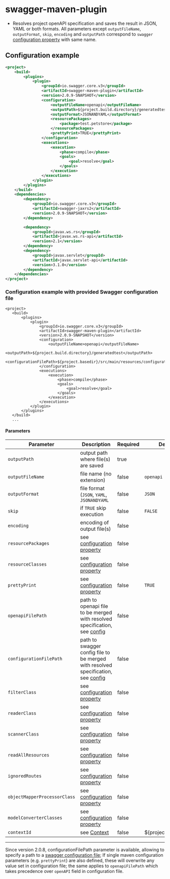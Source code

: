 # swagger-maven-plugin

* Resolves project openAPI specification and saves the result in JSON, YAML or both formats.
All parameters except `outputFileName`, `outputFormat`, `skip`, `encoding` and `outputPath` correspond
to `swagger` [configuration property](https://github.com/swagger-api/swagger-core/wiki/Swagger-2.X---Integration-and-Configuration#configuration-properties) with same name.

## Configuration example


```xml
<project>
    <build>
        <plugins>
            <plugin>
                <groupId>io.swagger.core.v3</groupId>
                <artifactId>swagger-maven-plugin</artifactId>
                <version>2.0.9-SNAPSHOT</version>
                <configuration>
                    <outputFileName>openapi</outputFileName>
                    <outputPath>${project.build.directory}/generatedtest</outputPath>
                    <outputFormat>JSONANDYAML</outputFormat>
                    <resourcePackages>
                        <package>test.petstore</package>
                    </resourcePackages>
                    <prettyPrint>TRUE</prettyPrint>
                </configuration>
                <executions>
                    <execution>
                        <phase>compile</phase>
                        <goals>
                            <goal>resolve</goal>
                        </goals>
                    </execution>
                </executions>
            </plugin>
        </plugins>
    </build>
    <dependencies>
        <dependency>
            <groupId>io.swagger.core.v3</groupId>
            <artifactId>swagger-jaxrs2</artifactId>
            <version>2.0.9-SNAPSHOT</version>
        </dependency>

        <dependency>
            <groupId>javax.ws.rs</groupId>
            <artifactId>javax.ws.rs-api</artifactId>
            <version>2.1</version>
        </dependency>
        <dependency>
            <groupId>javax.servlet</groupId>
            <artifactId>javax.servlet-api</artifactId>
            <version>3.1.0</version>
        </dependency>
    </dependencies>
</project>
```

### Configuration example with provided Swagger configuration file
 
 ``` 
<project>
    <build>
        <plugins>
            <plugin>
                <groupId>io.swagger.core.v3</groupId>
                <artifactId>swagger-maven-plugin</artifactId>
                <version>2.0.9-SNAPSHOT</version>
                <configuration>
                    <outputFileName>openapi</outputFileName>
                    <outputPath>${project.build.directory}/generatedtest</outputPath>
                    <configurationFilePath>${project.basedir}/src/main/resources/configurationFile.yaml</configurationFilePath>
                </configuration>
                <executions>
                    <execution>
                        <phase>compile</phase>
                        <goals>
                            <goal>resolve</goal>
                        </goals>
                    </execution>
                </executions>
            </plugin>
        </plugins>
    </build>
    ...
 ``` 

#### Parameters
Parameter | Description | Required | Default
--------- | ----------- | --------- | -------
`outputPath`|output path where file(s) are saved|true|
`outputFileName`|file name (no extension)|false|`openapi`
`outputFormat`|file format (`JSON`, `YAML`, `JSONANDYAML`|false|`JSON`
`skip`|if `TRUE` skip execution|false|`FALSE`
`encoding`|encoding of output file(s)|false|
`resourcePackages`|see [configuration property](https://github.com/swagger-api/swagger-core/wiki/Swagger-2.X---Integration-and-Configuration#configuration-properties)|false|
`resourceClasses`|see [configuration property](https://github.com/swagger-api/swagger-core/wiki/Swagger-2.X---Integration-and-Configuration#configuration-properties)|false|
`prettyPrint`|see [configuration property](https://github.com/swagger-api/swagger-core/wiki/Swagger-2.X---Integration-and-Configuration#configuration-properties)|false|`TRUE`
`openapiFilePath`|path to openapi file to be merged with resolved specification, see [config](https://github.com/swagger-api/swagger-core/wiki/Swagger-2.X---Integration-and-Configuration#configuration-properties)|false|
`configurationFilePath`|path to swagger config file to be merged with resolved specification, see [config](https://github.com/swagger-api/swagger-core/wiki/Swagger-2.X---Integration-and-Configuration#configuration)|false|
`filterClass`|see [configuration property](https://github.com/swagger-api/swagger-core/wiki/Swagger-2.X---Integration-and-Configuration#configuration-properties)|false|
`readerClass`|see [configuration property](https://github.com/swagger-api/swagger-core/wiki/Swagger-2.X---Integration-and-Configuration#configuration-properties)|false|
`scannerClass`|see [configuration property](https://github.com/swagger-api/swagger-core/wiki/Swagger-2.X---Integration-and-Configuration#configuration-properties)|false|
`readAllResources`|see [configuration property](https://github.com/swagger-api/swagger-core/wiki/Swagger-2.X---Integration-and-Configuration#configuration-properties)|false|
`ignoredRoutes`|see [configuration property](https://github.com/swagger-api/swagger-core/wiki/Swagger-2.X---Integration-and-Configuration#configuration-properties)|false|
`objectMapperProcessorClass`|see [configuration property](https://github.com/swagger-api/swagger-core/wiki/Swagger-2.X---Integration-and-Configuration#configuration-properties)|false|
`modelConverterClasses`|see [configuration property](https://github.com/swagger-api/swagger-core/wiki/Swagger-2.X---Integration-and-Configuration#configuration-properties)|false|
`contextId`|see [Context](https://github.com/swagger-api/swagger-core/wiki/Swagger-2.X---Integration-and-Configuration#context)|false|${project.artifactId}

***

Since version 2.0.8, configurationFilePath parameter is available, allowing to specify a path to a [swagger configuration file](https://github.com/swagger-api/swagger-core/wiki/Swagger-2.X---Integration-and-Configuration#configuration); If single maven configuration parameters (e.g. `prettyPrint`) are also defined, these will overwrite any value set in configuration file; the same applies to `openapiFilePath` which takes precedence over `openAPI` field in configuration file.

